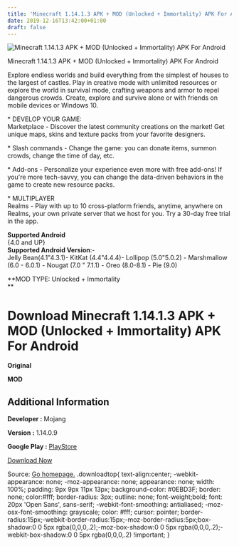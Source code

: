 ```yaml
---
title: 'Minecraft 1.14.1.3 APK + MOD (Unlocked + Immortality) APK For Android'
date: 2019-12-16T13:42:00+01:00
draft: false
---
```


![Minecraft 1.14.1.3 APK + MOD (Unlocked + Immortality) APK For Android](https://i1.wp.com/apkhome.net/wp-content/uploads/2019/12/Minecraft-1.14.1.3-APK-MOD-Unlocked-Immortality.png "Minecraft 1.14.1.3 APK + MOD (Unlocked + Immortality) APK For Android")

  

Minecraft 1.14.1.3 APK + MOD (Unlocked + Immortality) APK For Android

Explore endless worlds and build everything from the simplest of houses to the largest of castles. Play in creative mode with unlimited resources or explore the world in survival mode, crafting weapons and armor to repel dangerous crowds. Create, explore and survive alone or with friends on mobile devices or Windows 10.

\* DEVELOP YOUR GAME:  
Marketplace - Discover the latest community creations on the market! Get unique maps, skins and texture packs from your favorite designers.

\* Slash commands - Change the game: you can donate items, summon crowds, change the time of day, etc.

\* Add-ons - Personalize your experience even more with free add-ons! If you're more tech-savvy, you can change the data-driven behaviors in the game to create new resource packs.

\* MULTIPLAYER  
Realms - Play with up to 10 cross-platform friends, anytime, anywhere on Realms, your own private server that we host for you. Try a 30-day free trial in the app.

**Supported Android**  
{4.0 and UP}  
**Supported Android Version**:-  
Jelly Bean(4.1"4.3.1)- KitKat (4.4"4.4.4)- Lollipop (5.0"5.0.2) - Marshmallow (6.0 - 6.0.1) - Nougat (7.0 " 7.1.1) - Oreo (8.0-8.1) - Pie (9.0)

**MOD TYPE: Unlocked + Immortality  
**

Download Minecraft 1.14.1.3 APK + MOD (Unlocked + Immortality) APK For Android
==============================================================================

**Original**

**MOD**

Additional Information
----------------------

**Developer :** Mojang

**Version :** 1.14.0.9

**Google Play :** [PlayStore](https://play.google.com/store/apps/details?id=com.mojang.minecraftpe)

  

[Download Now](https://store4app.co/post/minecraft-1-14-1-3-apk-mod-unlocked-immortality-apk-for-android_1576499985)

  
Source: [Go homepage.](https://store4app.co/post/minecraft-1-14-1-3-apk-mod-unlocked-immortality-apk-for-android_1576499985) .downloadtop{ text-align:center; -webkit-appearance: none; -moz-appearance: none; appearance: none; width: 100%; padding: 9px 9px 11px 13px; background-color: #0EBD3F; border: none; color:#fff; border-radius: 3px; outline: none; font-weight;bold; font: 20px 'Open Sans', sans-serif; -webkit-font-smoothing: antialiased; -moz-osx-font-smoothing: grayscale; color: #fff; cursor: pointer; border-radius:15px;-webkit-border-radius:15px;-moz-border-radius:5px;box-shadow:0 0 5px rgba(0,0,0,.2);-moz-box-shadow:0 0 5px rgba(0,0,0,.2);-webkit-box-shadow:0 0 5px rgba(0,0,0,.2) !important; }